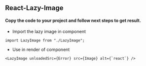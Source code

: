  ## React-Lazy-Image
 
[](https://img.icons8.com/material/24/#3498DB/image.png")

#### Copy the code to your project and follow next steps to get result.

- Import the lazy image in component

```
import LazyImage from "./LazyImage";
```

- Use in render of component

```
<LazyImage unloadedSrc={Error} src={Image} alt={`react`} />
```
